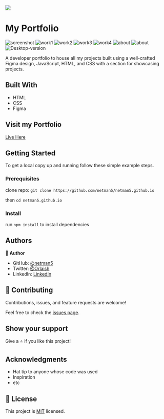 ![](https://img.shields.io/badge/Microverse-blueviolet)

# My Portfolio

![screenshot](./images/portfolio.png)
![work1](./images/work1.png)
![work2](./images/work2.png)
![work3](./images/wk4.png)
![work4](./images/work3.png)
![about](./images/about.png)
![about](./images/contact-form.png)
![Desktop-version](./images/desktop.png)

A developer portfolio to house all my projects built using a well-crafted Figma design, JavaScript, HTML, and CSS with a section for showcasing projects.

## Built With

- HTML
- CSS
- Figma

## Visit my Portfolio

[Live Here](https://netman5.github.io/)

## Getting Started

To get a local copy up and running follow these simple example steps.

### Prerequisites

clone repo: `git clone https://github.com/netman5/netman5.github.io`

then
`cd netman5.github.io`

### Install

run `npm install` to install dependencies

## Authors

👤 **Author**

- GitHub: [@netman5](https://github.com/netman5)
- Twitter: [@Orlaish](https://twitter.com/Orlaish)
- LinkedIn: [LinkedIn](https://www.linkedin.com/in/ola-ishola/)

## 🤝 Contributing

Contributions, issues, and feature requests are welcome!

Feel free to check the [issues page](../../issues/).

## Show your support

Give a ⭐️ if you like this project!

## Acknowledgments

- Hat tip to anyone whose code was used
- Inspiration
- etc

## 📝 License

This project is [MIT](./MIT.md) licensed.
